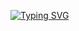 [![Typing SVG](https://readme-typing-svg.herokuapp.com?font=DynaPuff&size=25&pause=1000&color=33B1F7&vCenter=true&width=435&lines=Telegram%3A+%40timrushik;Discord%3A+TimRush%239867)](https://t.me/timrushik)
